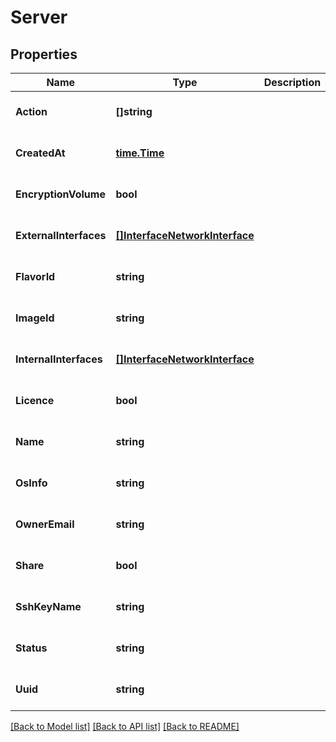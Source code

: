 # Server

## Properties
Name | Type | Description | Notes
------------ | ------------- | ------------- | -------------
**Action** | **[]string** |  | [optional] [default to null]
**CreatedAt** | [**time.Time**](time.Time.md) |  | [optional] [default to null]
**EncryptionVolume** | **bool** |  | [optional] [default to null]
**ExternalInterfaces** | [**[]InterfaceNetworkInterface**](InterfaceNetworkInterface.md) |  | [optional] [default to null]
**FlavorId** | **string** |  | [optional] [default to null]
**ImageId** | **string** |  | [optional] [default to null]
**InternalInterfaces** | [**[]InterfaceNetworkInterface**](InterfaceNetworkInterface.md) |  | [optional] [default to null]
**Licence** | **bool** |  | [optional] [default to null]
**Name** | **string** |  | [optional] [default to null]
**OsInfo** | **string** |  | [optional] [default to null]
**OwnerEmail** | **string** |  | [optional] [default to null]
**Share** | **bool** |  | [optional] [default to null]
**SshKeyName** | **string** |  | [optional] [default to null]
**Status** | **string** |  | [optional] [default to null]
**Uuid** | **string** |  | [optional] [default to null]

[[Back to Model list]](../README.md#documentation-for-models) [[Back to API list]](../README.md#documentation-for-api-endpoints) [[Back to README]](../README.md)


